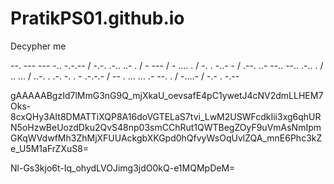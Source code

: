 # PratikPS01.github.io



Decypher me


--. --- --- -.. -.-.-- / -.-. .-.. ..- . / - --- / - .... . / -. . -..- - / .--. ..- --.. --.. .-.. . / .. ... / ..-. . .-. -. . - .-.-.- / -- . ... ... .- --. . / -....- / -.- . -.--





gAAAAABgzId7lMmG3nG9Q_mjXkaU_oevsafE4pC1ywetJ4cNV2dmLLHEM7Oks-8cxQHy3AIt8DMATTiXQP8A16doVGTELaS7tvi_LwM2USWFcdkIii3xg6qhURN5oHzwBeUozdDku2QvS48np03smCChRut1QWTBegZOyF9uVmAsNmIpmGKqWVdwfMh3ZhMjXFUUAckgbXKGpd0hQfvyWsOqUvlZQA_mnE6Phc3kZe_U5M1aFrZXuS8=

Nl-Gs3kjo6t-Iq_ohydLVOJimg3jdO0kQ-e1MQMpDeM= 



